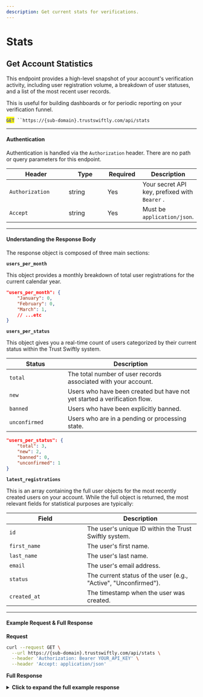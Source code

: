 ```yaml
---
description: Get current stats for verifications.
---
```


# Stats

## Get Account Statistics

This endpoint provides a high-level snapshot of your account's verification activity, including user registration volume, a breakdown of user statuses, and a list of the most recent user records.

This is useful for building dashboards or for periodic reporting on your verification funnel.

<mark style="color:blue;">`GET`</mark>` ``https://{sub-domain}.trustswiftly.com/api/stats`

***

#### Authentication

Authentication is handled via the `Authorization` header. There are no path or query parameters for this endpoint.

<table><thead><tr><th width="174">Header</th><th width="128.3333740234375">Type</th><th width="83">Required</th><th>Description</th></tr></thead><tbody><tr><td><code>Authorization</code></td><td>string</td><td>Yes</td><td>Your secret API key, prefixed with <code>Bearer</code> .</td></tr><tr><td><code>Accept</code></td><td>string</td><td>Yes</td><td>Must be <code>application/json</code>.</td></tr></tbody></table>

***

#### Understanding the Response Body

The response object is composed of three main sections:

**`users_per_month`**

This object provides a monthly breakdown of total user registrations for the current calendar year.

```json
"users_per_month": {
    "January": 0,
    "February": 0,
    "March": 1,
    // ...etc
}
```

**`users_per_status`**

This object gives you a real-time count of users categorized by their current status within the Trust Swiftly system.

<table><thead><tr><th width="138.6666259765625">Status</th><th>Description</th></tr></thead><tbody><tr><td><code>total</code></td><td>The total number of user records associated with your account.</td></tr><tr><td><code>new</code></td><td>Users who have been created but have not yet started a verification flow.</td></tr><tr><td><code>banned</code></td><td>Users who have been explicitly banned.</td></tr><tr><td><code>unconfirmed</code></td><td>Users who are in a pending or processing state.</td></tr></tbody></table>

```json
"users_per_status": {
    "total": 3,
    "new": 2,
    "banned": 0,
    "unconfirmed": 1
}
```

**`latest_registrations`**

This is an array containing the full user objects for the most recently created users on your account. While the full object is returned, the most relevant fields for statistical purposes are typically:

<table><thead><tr><th width="190">Field</th><th>Description</th></tr></thead><tbody><tr><td><code>id</code></td><td>The user's unique ID within the Trust Swiftly system.</td></tr><tr><td><code>first_name</code></td><td>The user's first name.</td></tr><tr><td><code>last_name</code></td><td>The user's last name.</td></tr><tr><td><code>email</code></td><td>The user's email address.</td></tr><tr><td><code>status</code></td><td>The current status of the user (e.g., "Active", "Unconfirmed").</td></tr><tr><td><code>created_at</code></td><td>The timestamp when the user was created.</td></tr></tbody></table>

***

#### Example Request & Full Response

**Request**

```bash
curl --request GET \
  --url https://{sub-domain}.trustswiftly.com/api/stats \
  --header 'Authorization: Bearer YOUR_API_KEY' \
  --header 'Accept: application/json'
```

**Full Response**

<details>

<summary><strong>Click to expand the full example response</strong></summary>

```json
{
  "users_per_month": {
    "January": 0,
    "February": 0,
    "March": 1,
    "April": 0,
    "May": 0,
    "June": 0,
    "July": 0,
    "August": 2,
    "September": 0,
    "October": 0,
    "November": 0,
    "December": 0
  },
  "users_per_status": {
    "total": 3,
    "new": 2,
    "banned": 0,
    "unconfirmed": 1
  },
  "latest_registrations": [
    {
      "id": 123,
      "first_name": "John",
      "last_name": "Doe",
      "username": "johndoe",
      "email": "john.doe@gmail.com",
      "phone": "+381641234567",
      "avatar": "http://yourwebsite.com/users/milos-avatar.jpg",
      "address": "Some random street, 123, Serbia",
      "country_id": 688,
      "role_id": 1,
      "status": "Active",
      "birthday": "1989-01-03",
      "last_login": "2017-04-27 16:47:59",
      "two_factor_country_code": 381,
      "two_factor_phone": "6412345678",
      "two_factor_options": {
        "option1": 4,
        "option2": "option value"
      },
      "created_at": "2017-04-20 16:47:59",
      "updated_at": "2017-04-27 10:47:59"
    },
    {
      "id": 124,
      "first_name": "Jane",
      "last_name": "Smith",
      "username": "janesmith",
      "email": "jane.smith@gmail.com",
      "phone": "+1234567890",
      "avatar": null,
      "address": "123 Main St, Anytown, USA",
      "country_id": 840,
      "role_id": 1,
      "status": "Unconfirmed",
      "birthday": "1992-05-15",
      "last_login": null,
      "two_factor_country_code": null,
      "two_factor_phone": null,
      "two_factor_options": {},
      "created_at": "2024-09-20 11:30:00",
      "updated_at": "2024-09-20 11:30:00"
    }
  ]
}
```

</details>
